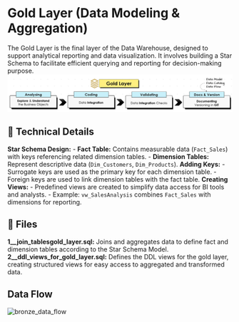 # Gold Layer (Data Modeling & Aggregation)
The Gold Layer is the final layer of the Data Warehouse, designed to support analytical reporting and data visualization. It involves building a Star Schema to facilitate efficient querying and reporting for decision-making purpose.
![bronze_process](../../imgs/gold_process.PNG)

## 📌 Technical Details

**Star Schema Design:**
    - **Fact Table:** Contains measurable data (`Fact_Sales`) with keys referencing related dimension tables.
    - **Dimension Tables:** Represent descriptive data (`Dim_Customers`, `Dim_Products`).
 **Adding Keys:**
    - Surrogate keys are used as the primary key for each dimension table.
    - Foreign keys are used to link dimension tables with the fact table.
**Creating Views:**
    - Predefined views are created to simplify data access for BI tools and analysts.
    - Example: `vw_SalesAnalysis` combines `Fact_Sales` with dimensions for reporting.
  
 ## 📁 Files

**1__join_tablesgold_layer.sql:** Joins and aggregates data to define fact and dimension tables according to the Star Schema Model.
**2__ddl_views_for_gold_layer.sql:** Defines the DDL views for the gold layer, creating structured views for easy access to aggregated and transformed data.

## Data Flow
![bronze_data_flow](../../imgs/gold_data_flow.jpg)
